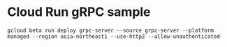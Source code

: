 # Cloud Run gRPC sample

`gcloud beta run deploy grpc-server --source grpc-server --platform managed --region asia-northeast1 --use-http2 --allow-unauthenticated`
